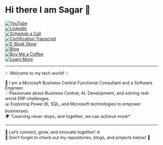# Hi there I am Sagar 👋

[![YouTube](https://img.shields.io/badge/YouTube-FF0000?style=for-the-badge&logo=youtube&logoColor=white)](https://youtube.com/)  
[![LinkedIn](https://img.shields.io/badge/LinkedIn-0A66C2?style=for-the-badge&logo=linkedin&logoColor=white)](https://linkedin.com/in/yourprofile)  
[![Schedule a Call](https://img.shields.io/badge/Schedule%20a%20Call-28A745?style=for-the-badge&logo=google-calendar&logoColor=white)](https://calendly.com/)  
[![Certification Transcript](https://img.shields.io/badge/Certification%20Transcript-0052CC?style=for-the-badge&logo=microsoft&logoColor=white)](#)  
[![E-Book Store](https://img.shields.io/badge/E--Book%20Store-FFA500?style=for-the-badge&logo=bookstack&logoColor=white)](#)  
[![Blog](https://img.shields.io/badge/Blog-000000?style=for-the-badge&logo=hashnode&logoColor=white)](https://yourblog.com)  
[![Buy Me a Coffee](https://img.shields.io/badge/Buy%20Me%20a%20Coffee-FFDD00?style=for-the-badge&logo=buy-me-a-coffee&logoColor=black)](https://buymeacoffee.com/)  
[![Learn More](https://img.shields.io/badge/Learn%20More-0052CC?style=for-the-badge&logo=readthedocs&logoColor=white)](#)  

---

✨ Welcome to my tech world! ✨  

🚀 I am a Microsoft Business Central Functional Consultant and a Software Engineer.  
💡 Passionate about Business Central, AL Development, and solving real-world ERP challenges.  
📊 Exploring Power BI, SQL, and Microsoft technologies to empower businesses.  
🌍 "Learning never stops, and together, we can achieve more!"  

---

💬 Let’s connect, grow, and innovate together! 🌐  
📌 Don’t forget to check out my repositories, blogs, and projects below! 🚀
